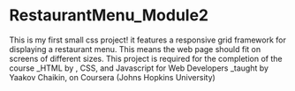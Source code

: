 # RestaurantMenu_Module2
This is my first small css project! it features a responsive grid framework for displaying a restaurant menu. This means the web page should fit on screens of different sizes. This project is required for the completion of the course _HTML by , CSS, and Javascript for Web Developers _taught by Yaakov Chaikin, on Coursera (Johns Hopkins University)
